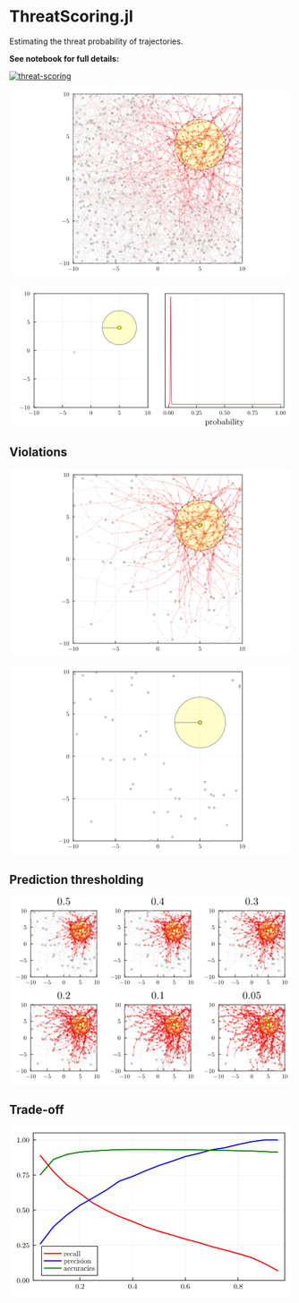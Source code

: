 # ThreatScoring.jl

Estimating the threat probability of trajectories.

**See notebook for full details:**

[![threat-scoring](https://img.shields.io/badge/pluto-threat%20scoring-00505c)](https://htmlview.glitch.me/?https://github.com/mossr/ThreatScoring.jl/blob/main/img/threat_scoring.html)


<p align="center">
  <img src="./img/threat-score.png">
</p>

<p align="center">
  <img src="./img/traj_and_pred.gif">
</p>

## Violations

<p align="center">
  <img src="./img/violations.svg">
</p>

<p align="center">
  <img src="./img/violations.gif">
</p>

## Prediction thresholding

<p align="center">
  <img src="./img/threshold-predicted-violations.png">
</p>

## Trade-off

<p align="center">
  <img src="./img/trade-off.svg">
</p>
